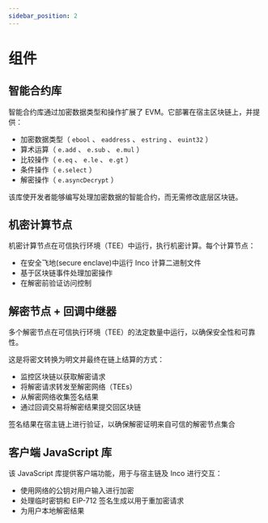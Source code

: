 ```yaml
---
sidebar_position: 2
---
```


# 组件
## 智能合约库
智能合约库通过加密数据类型和操作扩展了 EVM。它部署在宿主区块链上，并提供：
- 加密数据类型（ `ebool` 、 `eaddress` 、 `estring` 、 `euint32` ）
- 算术运算（ `e.add` 、 `e.sub` 、 `e.mul` ）
- 比较操作（ `e.eq` 、 `e.le` 、 `e.gt` ）
- 条件操作（ `e.select` ）
- 解密操作（ `e.asyncDecrypt` ）

该库使开发者能够编写处理加密数据的智能合约，而无需修改底层区块链。

## 机密计算节点
机密计算节点在可信执行环境（TEE）中运行，执行机密计算。每个计算节点：
- 在安全飞地(secure enclave)中运行 Inco 计算二进制文件
- 基于区块链事件处理加密操作
- 在解密前验证访问控制

## 解密节点 + 回调中继器
多个解密节点在可信执行环境（TEE）的法定数量中运行，以确保安全性和可靠性。

这是将密文转换为明文并最终在链上结算的方式：
- 监控区块链以获取解密请求
- 将解密请求转发至解密网络（TEEs）
- 从解密网络收集签名结果
- 通过回调交易将解密结果提交回区块链

签名结果在宿主链上进行验证，以确保解密证明来自可信的解密节点集合

## 客户端 JavaScript 库
该 JavaScript 库提供客户端功能，用于与宿主链及 Inco 进行交互：
- 使用网络的公钥对用户输入进行加密
- 处理临时密钥和 EIP-712 签名生成以用于重加密请求
- 为用户本地解密结果